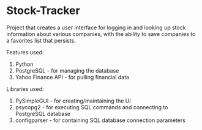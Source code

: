 # Stock-Tracker

Project that creates a user interface for logging in and looking up stock information about various companies, with the ability to save companies to a favorites list that persists.

Features used:
1. Python
2. PostgreSQL - for managing the database
3. Yahoo Finance API - for pulling financial data

Libraries used:
1. PySimpleGUI - for creating/maintaining the UI
2. psycopg2 - for executing SQL commands and connecting to PostgreSQL database
3. configparser - for containing SQL database connection parameters
